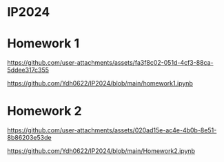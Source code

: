 # IP2024

# Homework 1

https://github.com/user-attachments/assets/fa3f8c02-051d-4cf3-88ca-5ddee317c355

https://github.com/Ydh0622/IP2024/blob/main/homework1.ipynb


# Homework 2

https://github.com/user-attachments/assets/020ad15e-ac4e-4b0b-8e51-8b86203e53de



https://github.com/Ydh0622/IP2024/blob/main/Homework2.ipynb


